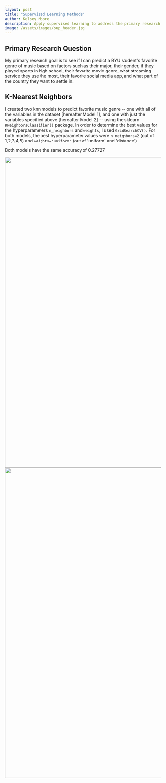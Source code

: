```yaml
---
layout: post
title: "Supervised Learning Methods"
author: Kelsey Moore
description: Apply supervised learning to address the primary research question
image: /assets/images/sup_header.jpg
---
```


## Primary Research Question

My primary research goal is to see if I can predict a BYU student's favorite genre of music based on factors such as their major, their gender, if they played sports in high school, their favorite movie genre, what streaming service they use the most, their favorite social media app, and what part of the country they want to settle in.

## K-Nearest Neighbors

I created two knn models to predict favorite music genre -- one with all of the variables in the dataset [hereafter Model 1], and one with just the variables specified above [hereafter Model 2] -- using the sklearn `KNeighborsClassifier()` package. In order to determine the best values for the hyperparameters `n_neighbors` and `weights`, I used `GridSearchCV()`. For both models, the best hyperparameter values were `n_neighbors=2` (out of 1,2,3,4,5) and `weights='uniform'` (out of 'uniform' and 'distance').

Both models have the same accuracy of 0.27727

<img src="https://raw.githubusercontent.com/kbmoore02/Stat486-Final-Blog/main/assets/images/knn_model1_roc.png" alt="" style="width:1000px;">
<img src="https://raw.githubusercontent.com/kbmoore02/Stat486-Final-Blog/main/assets/images/knn_model2_roc.png" alt="" style="width:1000px;">
